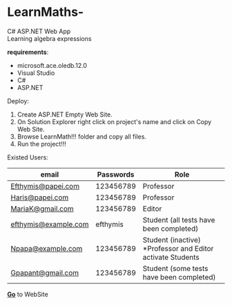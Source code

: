 # LearnMaths-
C# ASP.NET Web App<br>
Learning algebra expressions 

**requirements**:
* microsoft.ace.oledb.12.0
* Visual Studio
* C#
* ASP.NET

Deploy:
1. Create ASP.NET Empty Web Site.
2. On Solution Explorer right click on project's name and click on Copy Web Site.
3. Browse LearnMath!!! folder and copy all files.
4. Run the project!!! 

Existed Users:
	
| email               | Passwords    |   Role | 
|--------------------|--------------|------------------------------------------------------------|
| Efthymis@papei.com  |  123456789   |  Professor                                                  |
| Haris@papei.com     |  123456789   |  Professor                                                  |
| MariaK@gmail.com    |  123456789   |  Editor                                                     |
| efthymis@example.com|  efthymis    |  Student  (all tests have been completed)                   |
| Npapa@example.com   |  123456789   |  Student  (inactive) *Professor and Editor activate Students|
| Gpapant@gmail.com   |  123456789   |  Student  (some tests have been completed)                  |


__[Go](https://website520180308022850.azurewebsites.net/MainPage.aspx)__ to WebSite 
